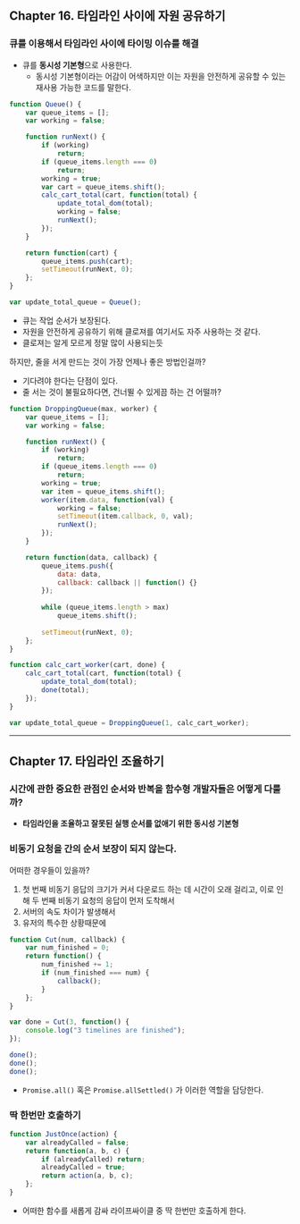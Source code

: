 ## Chapter 16. 타임라인 사이에 자원 공유하기

### 큐를 이용해서 타임라인 사이에 타이밍 이슈를 해결
- 큐를 **동시성 기본형**으로 사용한다.
	- 동시성 기본형이라는 어감이 어색하지만 이는 자원을 안전하게 공유할 수 있는 재사용 가능한 코드를 말한다.

```javascript
function Queue() {
    var queue_items = [];
    var working = false;

    function runNext() {
        if (working)
            return;
        if (queue_items.length === 0)
            return;
        working = true;
        var cart = queue_items.shift();
        calc_cart_total(cart, function(total) {
            update_total_dom(total);
            working = false;
            runNext();
        });
    }

    return function(cart) {
        queue_items.push(cart);
        setTimeout(runNext, 0);
    };
}

var update_total_queue = Queue();
```

- 큐는 작업 순서가 보장된다.
- 자원을 안전하게 공유하기 위해 클로져를 여기서도 자주 사용하는 것 같다.
- 클로져는 알게 모르게 정말 많이 사용되는듯

하지만, 줄을 서게 만드는 것이 가장 언제나 좋은 방법인걸까?
- 기다려야 한다는 단점이 있다.
- 줄 서는 것이 불필요하다면, 건너뛸 수 있게끔 하는 건 어떨까?

```javascript
function DroppingQueue(max, worker) {
    var queue_items = [];
    var working = false;

    function runNext() {
        if (working)
            return;
        if (queue_items.length === 0)
            return;
        working = true;
        var item = queue_items.shift();
        worker(item.data, function(val) {
            working = false;
            setTimeout(item.callback, 0, val);
            runNext();
        });
    }

    return function(data, callback) {
        queue_items.push({
            data: data,
            callback: callback || function() {}
        });
        
        while (queue_items.length > max)
            queue_items.shift();
        
        setTimeout(runNext, 0);
    };
}

function calc_cart_worker(cart, done) {
    calc_cart_total(cart, function(total) {
        update_total_dom(total);
        done(total);
    });
}

var update_total_queue = DroppingQueue(1, calc_cart_worker);
```


---
## Chapter 17.  타임라인 조율하기

### **시간에 관한** 중요한 관점인 **순서와 반복을** 함수형 개발자들은 어떻게 다룰까?
- **타임라인을 조율하고 잘못된 실행 순서를 없애기 위한 동시성 기본형**

### 비동기 요청을 간의 순서 보장이 되지 않는다.
어떠한 경우들이 있을까?
1. 첫 번째 비동기 응답의 크기가 커서 다운로드 하는 데 시간이 오래 걸리고, 이로 인해 두 번째 비동기 요청의 응답이 먼저 도착해서
2. 서버의 속도 차이가 발생해서
3. 유저의 특수한 상황때문에


```javascript
function Cut(num, callback) {
    var num_finished = 0;
    return function() {
        num_finished += 1;
        if (num_finished === num) {
            callback();
        }
    };
}

var done = Cut(3, function() {
    console.log("3 timelines are finished");
});

done();
done();
done();
```

- `Promise.all()` 혹은 `Promise.allSettled()` 가 이러한 역할을 담당한다.

### 딱 한번만 호출하기

```javascript
function JustOnce(action) {
    var alreadyCalled = false;
    return function(a, b, c) {
        if (alreadyCalled) return;
        alreadyCalled = true;
        return action(a, b, c);
    };
}
```
- 어떠한 함수를 새롭게 감싸 라이프싸이클 중 딱 한번만 호출하게 한다.

